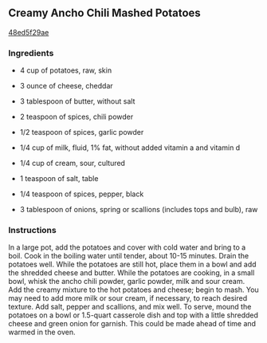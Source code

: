 ## Creamy Ancho Chili Mashed Potatoes

[48ed5f29ae](http://tastykitchen.com/recipes/sidedishes/creamy-ancho-chili-mashed-potatoes/)

### Ingredients

 - 4 cup of potatoes, raw, skin

 - 3 ounce of cheese, cheddar

 - 3 tablespoon of butter, without salt

 - 2 teaspoon of spices, chili powder

 - 1/2 teaspoon of spices, garlic powder

 - 1/4 cup of milk, fluid, 1% fat, without added vitamin a and vitamin d

 - 1/4 cup of cream, sour, cultured

 - 1 teaspoon of salt, table

 - 1/4 teaspoon of spices, pepper, black

 - 3 tablespoon of onions, spring or scallions (includes tops and bulb), raw

### Instructions

In a large pot, add the potatoes and cover with cold water and bring to a boil. Cook in the boiling water until tender, about 10-15 minutes. Drain the potatoes well. While the potatoes are still hot, place them in a bowl and add the shredded cheese and butter. While the potatoes are cooking, in a small bowl, whisk the ancho chili powder, garlic powder, milk and sour cream. Add the creamy mixture to the hot potatoes and cheese; begin to mash. You may need to add more milk or sour cream, if necessary, to reach desired texture. Add salt, pepper and scallions, and mix well. To serve, mound the potatoes on a bowl or 1.5-quart casserole dish and top with a little shredded cheese and green onion for garnish. This could be made ahead of time and warmed in the oven.